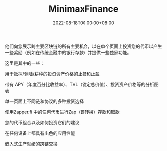 ﻿---
title: "MinimaxFinance"
description: "Minimax.finance is an aggregator of staking and yield farming opportunities with stop loss and take profit."
date: 2022-08-18T00:00:00+08:00
lastmod: 2022-08-18T00:00:00+08:00
draft: false
authors: ["seven"]
featuredImage: "minimax.png"
tags: ["DeFi","Minimax"]
categories: ["nfts"]
nfts: ["DeFi"]
blockchain: "BSC"
website: "https://app.minimax.finance/vaults?utm_campaign=visit-website&utm_medium=deeplink&utm_source=DappRadar"
twitter: "https://twitter.com/MinimaxFinance"
discord: "https://discord.com/invite/A6GJ6Qktwm"
telegram: "https://t.me/MinimaxFinanceChat"
github: "https://github.com/minimaxdefi"
youtube: ""
twitch: ""
facebook: ""
instagram: ""
reddit: ""
medium: "https://blog.minimax.finance/"
steam: ""
gitbook: ""
googleplay: ""
appstore: ""
status: "Live"
weight: 
lightgallery: true
toc: true
pinned: false
recommend: false
recommend1: false
---
他们向您展示跨主要区块链的所有主要机会，以在单个页面上投资您的代币以产生一些奖励（例如在传统金融中的银行存款）并提供一些独家功能。

这里是其中的一些：

用于抵押/登陆/耕种的投资资产价格的止损和止盈

带有 APY（年度百分比收益率）、TVL（锁定总价值）、投资资产价格等的分析图表

单一页面上不同链和协议的多种投资选择

使用Zapper.fi 中的任何代币进行Zap（即转换）存款和取款

您的代币组合以及如何投资它们的建议

在任何设备上都具有出色的应用性能

嵌入式生产就绪的跨链交换